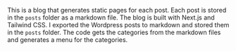 This is a blog that generates static pages for each post. Each post is stored in the `posts` folder as a markdown file. The blog is built with Next.js and Tailwind CSS. I exported the Wordpress posts to markdown and stored them in the `posts` folder. The code gets the categories from the markdown files and generates a menu for the categories.